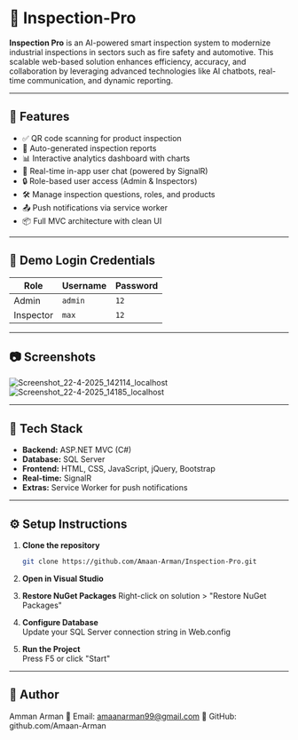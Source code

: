# 🔎 Inspection-Pro

**Inspection Pro** is an AI-powered smart inspection system to modernize industrial inspections in sectors such as fire safety and automotive. This scalable web-based solution enhances efficiency, accuracy, and collaboration by leveraging advanced technologies like AI chatbots, real-time communication, and dynamic reporting.

---

## 🚀 Features

- ✅ QR code scanning for product inspection
- 📝 Auto-generated inspection reports
- 📊 Interactive analytics dashboard with charts
- 💬 Real-time in-app user chat (powered by SignalR)
- 🔒 Role-based user access (Admin & Inspectors)
- 🛠️ Manage inspection questions, roles, and products
- 📤 Push notifications via service worker
- 📦 Full MVC architecture with clean UI

---

## 🔑 Demo Login Credentials

| Role      | Username | Password |
|-----------|----------|----------|
| Admin     | `admin`  | `12`     |
| Inspector | `max`    | `12`     |

---

## 📷 Screenshots
![Screenshot_22-4-2025_142114_localhost](https://github.com/user-attachments/assets/a941ed35-412e-45ba-b82c-e4ec7460d0cc)
![Screenshot_22-4-2025_14185_localhost](https://github.com/user-attachments/assets/7d41426e-d07d-40fe-8f94-3ba9f7cfc7f7)


---

## 🧰 Tech Stack

- **Backend:** ASP.NET MVC (C#)
- **Database:** SQL Server
- **Frontend:** HTML, CSS, JavaScript, jQuery, Bootstrap
- **Real-time:** SignalR
- **Extras:** Service Worker for push notifications

---

## ⚙️ Setup Instructions

1. **Clone the repository**
   ```bash
   git clone https://github.com/Amaan-Arman/Inspection-Pro.git
   
 2. **Open in Visual Studio**
    
 3. **Restore NuGet Packages**
   Right-click on solution > "Restore NuGet Packages"
 
 4. **Configure Database**  
   Update your SQL Server connection string in Web.config

 5. **Run the Project**  
   Press F5 or click "Start"

---

## 👤 Author
Amman Arman
📧 Email: amaanarman99@gmail.com
🔗 GitHub: github.com/Amaan-Arman
